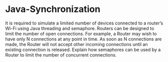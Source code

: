 # Java-Synchronization
 It is required to simulate a limited number of devices connected to a router’s Wi-Fi using Java threading and semaphore. Routers can be designed to limit the number of open connections. For example, a Router may wish to have only N connections at any point in time. As soon as N connections are made, the Router will not accept other incoming connections until an existing connection is released. Explain how semaphores can be used by a Router to limit the number of concurrent connections.
